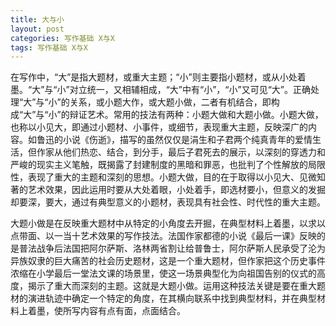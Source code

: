 ```yaml
---
title: 大与小
layout: post
categories: 写作基础 X与X
tags: 写作基础 X与X
---
```


在写作中，“大”是指大题材，或重大主题；“小”则主要指小题材，或从小处着墨。“大”与“小”对立统一，又相辅相成，“大”中有“小”，“小”又可见“大”。正确处理“大”与“小”的关系，或小题大作，或大题小做，二者有机结合，即构成“大”与“小”的辩证艺术。常用的技法有两种：小题大做和大题小做。小题大做，也称以小见大，即通过小题材、小事件，或细节，表现重大主题，反映深广的内容。如鲁迅的小说《伤逝》，描写的虽然仅仅是涓生和子君两个纯真青年的爱情生活，但作家从他们热恋、结合，到分手，最后子君死去的展示，以深刻的穿透力和严峻的现实主义笔触，既揭露了封建制度的黑暗和罪恶，也批判了个性解放的局限性，表现了重大的主题和深刻的思想。小题大做，目的在于取得以小见大、见微知著的艺术效果，因此运用时要从大处着眼，小处着手，即选材要小，但意义的发掘却要深，要大，通过有典型意义的小题材，表现具有社会性、时代性的重大主题。

大题小做是在反映重大题材中从特定的小角度去开掘，在典型材料上着墨，以求以点带面、以一当十艺术效果的写作技法。法国作家都德的小说《最后一课》反映的是普法战争后法国把阿尔萨斯、洛林两省割让给普鲁士，阿尔萨斯人民承受了沦为异族奴隶的巨大痛苦的社会历史题材，这是一个重大题材，但作家把这个历史事件浓缩在小学最后一堂法文课的场景里，使这一场景典型化为向祖国告别的仪式的高度，揭示了重大而深刻的主题。这就是大题小做。运用这种技法关键是要在重大题材的演进轨迹中确定一个特定的角度，在其横向联系中找到典型材料，并在典型材料上着墨，使所写内容有点有面，点面结合。 